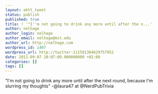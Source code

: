 ```yaml
---
layout: aktt_tweet
status: publish
published: true
title: ! '"I''m not going to drink any more until after the n...'
author: nelhage
author_login: nelhage
author_email: nelhage@mit.edu
author_url: http://nelhage.com
wordpress_id: 1407
wordpress_url: http://twitter-111591364629757952
date: 2011-09-07 20:07:09.000000000 +02:00
categories: []
tags: []
---
```

"I'm not going to drink any more until after the next round, because I'm slurring my thoughts" -@laura47 at @NerdPubTrivia
